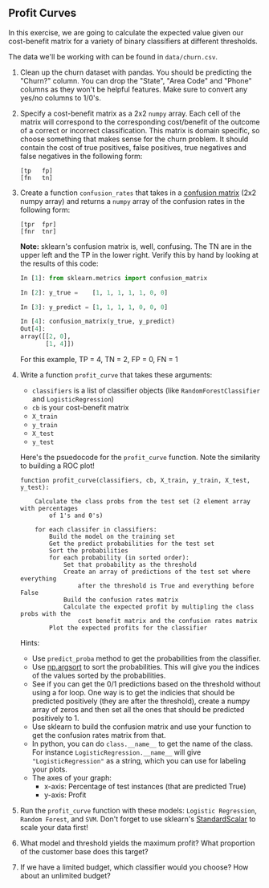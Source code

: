 ## Profit Curves

In this exercise, we are going to calculate the expected value given our cost-benefit matrix for a variety of binary classifiers at different thresholds.

The data we'll be working with can be found in `data/churn.csv`.

1. Clean up the churn dataset with pandas. You should be predicting the "Churn?" column. You can drop the "State", "Area Code" and "Phone" columns as they won't be helpful features. Make sure to convert any yes/no columns to 1/0's.

2. Specify a cost-benefit matrix as a 2x2 `numpy` array. Each cell of the matrix will correspond to the corresponding cost/benefit of the outcome of a correct or incorrect classification. This matrix is domain specific, so choose something that makes sense for the churn problem. It should contain the cost of true positives, false positives, true negatives and false negatives in the following form:

    ```
    [tp   fp]
    [fn   tn]
    ```

3. Create a function `confusion_rates` that takes in a [confusion matrix](http://scikit-learn.org/stable/modules/generated/sklearn.metrics.confusion_matrix.html#sklearn.metrics.confusion_matrix) (2x2 numpy array) and returns a `numpy` array of the confusion rates in the following form:

    ```
    [tpr  fpr]
    [fnr  tnr]
    ```
    
    **Note:** sklearn's confusion matrix is, well, confusing. The TN are in the upper left and the TP in the lower right. Verify this by hand by looking at the results of this code:
    
    ```python
    In [1]: from sklearn.metrics import confusion_matrix
    
    In [2]: y_true =    [1, 1, 1, 1, 1, 0, 0]
    
    In [3]: y_predict = [1, 1, 1, 1, 0, 0, 0]
    
    In [4]: confusion_matrix(y_true, y_predict)
    Out[4]:
    array([[2, 0],
           [1, 4]])
    ```
    For this example, TP = 4, TN = 2, FP = 0, FN = 1
    

4. Write a function `profit_curve` that takes these arguments:
    * `classifiers` is a list of classifier objects (like `RandomForestClassifier` and `LogisticRegression`)
    * `cb` is your cost-benefit matrix
    * `X_train`
    * `y_train`
    * `X_test`
    * `y_test`

    Here's the psuedocode for the `profit_curve` function. Note the similarity to building a ROC plot!

    ```
    function profit_curve(classifiers, cb, X_train, y_train, X_test, y_test):
    
        Calculate the class probs from the test set (2 element array with percentages
            of 1's and 0's)
            
        for each classifer in classifiers:
            Build the model on the training set
            Get the predict probabilities for the test set
            Sort the probabilities
            for each probability (in sorted order):
                Set that probability as the threshold
                Create an array of predictions of the test set where everything
                    after the threshold is True and everything before False
                Build the confusion rates matrix
                Calculate the expected profit by multipling the class probs with the
                    cost benefit matrix and the confusion rates matrix
            Plot the expected profits for the classifier
    ```

    Hints:
    * Use `predict_proba` method to get the probabilities from the classifier.
    * Use [np.argsort](http://docs.scipy.org/doc/numpy/reference/generated/numpy.argsort.html) to sort the probabilities. This will give you the indices of the values sorted by the probabilities.
    * See if you can get the 0/1 predictions based on the threshold without using a for loop. One way is to get the indicies that should be predicted positively (they are after the threshold), create a numpy array of zeros and then set all the ones that should be predicted positively to 1.
    * Use sklearn to build the confusion matrix and use your function to get the confusion rates matrix from that.
    * In python, you can do `class.__name__` to get the name of the class. For instance `LogisticRegression.__name__` will give `"LogisticRegression"` as a string, which you can use for labeling your plots.
    * The axes of your graph:
        * x-axis: Percentage of test instances (that are predicted True)
        * y-axis: Profit

5. Run the `profit_curve` function with these models: `Logistic Regression`, `Random Forest`, and `SVM`. Don't forget to use sklearn's [StandardScalar](http://scikit-learn.org/stable/modules/generated/sklearn.preprocessing.StandardScaler.html) to scale your data first!

6. What model and threshold yields the maximum profit? What proportion of the customer base does this target?

7. If we have a limited budget, which classifier would you choose? How about an unlimited budget?